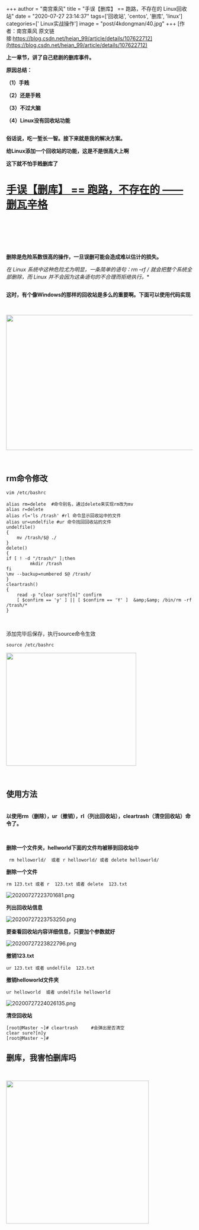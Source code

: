 +++
author = "南宫乘风"
title = "手误【删库】 == 跑路，不存在的    Linux回收站"
date = "2020-07-27 23:14:37"
tags=['回收站', 'centos', '删库', 'linux']
categories=[' Linux实战操作']
image = "post/4kdongman/40.jpg"
+++
[作者：南宫乘风   原文链接:https://blog.csdn.net/heian_99/article/details/107622712](https://blog.csdn.net/heian_99/article/details/107622712)

**上一章节，讲了自己悲剧的删库事件。**

**原因总结：**

**（1）手贱**

**（2）还是手贱**

**（3）不过大脑**

**（4）Linux没有回收站功能**

<img alt="" src="https://imgconvert.csdnimg.cn/aHR0cDovL2ltZy5kb3V0dWxhLmNvbS9wcm9kdWN0aW9uL3VwbG9hZHMvaW1hZ2UvMjAxOC8wOC8wNC8yMDE4MDgwNDM0OTA5M192SWphd2cuZ2lm"><img alt="" src="https://imgconvert.csdnimg.cn/aHR0cDovL2ltZy5kb3V0dWxhLmNvbS9wcm9kdWN0aW9uL3VwbG9hZHMvaW1hZ2UvMjAxOS8xMC8zMS8yMDE5MTAzMTQ4OTEzN19YanpTUWEuanBn?x-oss-process=image/format,png">

**俗话说，吃一堑长一智。接下来就是我的解决方案。**

**给Linux添加一个回收站的功能，这是不是很高大上啊**

**这下就不怕手贱删库了**

# [手误【删库】 == 跑路，不存在的 ——删瓦辛格](https://blog.csdn.net/heian_99/article/details/105689982)

 

<img alt="" src="https://imgconvert.csdnimg.cn/aHR0cDovL2ltZy5kb3V0dWxhLmNvbS9wcm9kdWN0aW9uL3VwbG9hZHMvaW1hZ2UvMjAxOC8wNC8xNC8yMDE4MDQxNDY2NTIyNl95c3JSbksuZ2lm">

 

<br>**删除是危险系数很高的操作，一旦误删可能会造成难以估计的损失。**

**在 Linux 系统中这种危险尤为明显，一条简单的语句：rm –rf /* 就会把整个系统全部删除，而 Linux 并不会因为这条语句的不合理而拒绝执行。**

<img alt="" src="https://imgconvert.csdnimg.cn/aHR0cDovL2ltZy5kb3V0dWxhLmNvbS9wcm9kdWN0aW9uL3VwbG9hZHMvaW1hZ2UvMjAxNy8wNy8wOS8yMDE3MDcwOTYwODcyMF9WSUxqQlUuZ2lm">

**这时，有个像Windows的那样的回收站是多么的重要啊。下面可以使用代码实现**

 

<img alt="" height="364" src="https://imgconvert.csdnimg.cn/aHR0cDovL2ltZy5kb3V0dWxhLmNvbS9wcm9kdWN0aW9uL3VwbG9hZHMvaW1hZ2UvMjAxOS8wMy8yNC8yMDE5MDMyNDQwMjYxMF9ERnJCUXQuanBn?x-oss-process=image/format,png" width="518">

 

## rm命令修改

```
vim /etc/bashrc  

alias rm=delete  #命令别名，通过delete来实现rm改为mv
alias r=delete
alias rl='ls /trash' #rl 命令显示回收站中的文件
alias ur=undelfile #ur 命令找回回收站的文件
undelfile()
{
    mv /trash/$@ ./
}
delete()
{
if [ ! -d "/trash/" ];then
         mkdir /trash
fi
\mv --backup=numbered $@ /trash/
}
cleartrash()
{
    read -p "clear sure?[n]" confirm
    [ $confirm == 'y' ] || [ $confirm == 'Y' ]  &amp;&amp; /bin/rm -rf /trash/*
}
```

 

添加完毕后保存，执行source命令生效

```
source /etc/bashrc 
```

<img alt="" height="304" src="https://imgconvert.csdnimg.cn/aHR0cDovL2ltZy5kb3V0dWxhLmNvbS9wcm9kdWN0aW9uL3VwbG9hZHMvaW1hZ2UvMjAxOC8wOC8xOC8yMDE4MDgxODU1MTYyNF9pQ2NyakUucG5n?x-oss-process=image/format,png" width="351">

 

## 使用方法

<br>**以使用rm（删除），ur（撤销），rl（列出回收站），cleartrash（清空回收站）命令了。**

 

**删除一个文件夹，hellworld下面的文件均被移到回收站中**

```
 rm helloworld/  或者 r helloworld/ 或者 delete helloworld/
```

**删除一个文件**

```
rm 123.txt 或者 r  123.txt 或者 delete  123.txt
```

![20200727223701681.png](https://img-blog.csdnimg.cn/20200727223701681.png)

**列出回收站信息**

![20200727223753250.png](https://img-blog.csdnimg.cn/20200727223753250.png)

**要查看回收站内容详细信息，只要加个参数就好**

![20200727223822796.png](https://img-blog.csdnimg.cn/20200727223822796.png)

**撤销123.txt**

```
ur 123.txt 或者 undelfile  123.txt
```

**撤销helloworld文件夹**

```
ur helloworld  或者 undelfile helloworld 
```

![20200727224026135.png](https://img-blog.csdnimg.cn/20200727224026135.png)

**清空回收站**

```
[root@Master ~]# cleartrash     #会弹出是否清空
clear sure?[n]y
[root@Master ~]# 

```

## **删库，我害怕删库吗**

 

<img alt="" height="385" src="https://imgconvert.csdnimg.cn/aHR0cDovL2ltZy5kb3V0dWxhLmNvbS9wcm9kdWN0aW9uL3VwbG9hZHMvaW1hZ2UvMjAyMC8wNC8xMS8yMDIwMDQxMTU4OTQzMF9Ca3RuZUQuZ2lm" width="385">

 
